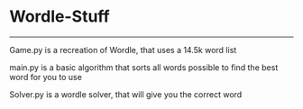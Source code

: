 # Wordle-Stuff
--------------

Game.py is a recreation of Wordle, that uses a 14.5k word list

main.py is a basic algorithm that sorts all words possible to find the best word for you to use

Solver.py is a wordle solver, that will give you the correct word
